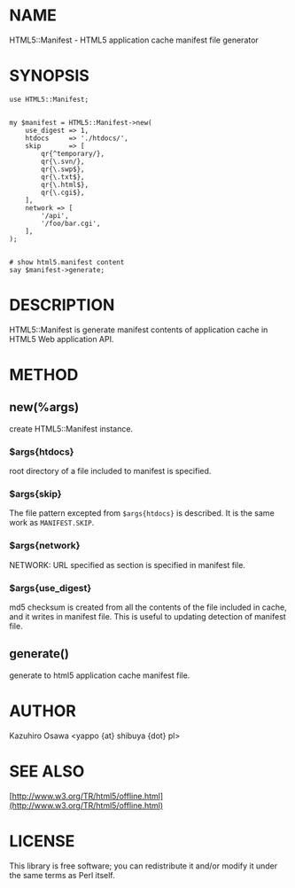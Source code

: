 # NAME

HTML5::Manifest - HTML5 application cache manifest file generator

# SYNOPSIS

    use HTML5::Manifest;
    

    my $manifest = HTML5::Manifest->new(
        use_digest => 1,
        htdocs     => './htdocs/',
        skip       => [
            qr{^temporary/},
            qr{\.svn/},
            qr{\.swp$},
            qr{\.txt$},
            qr{\.html$},
            qr{\.cgi$},
        ],
        network => [
            '/api',
            '/foo/bar.cgi',
        ],
    );
    

    # show html5.manifest content
    say $manifest->generate;

# DESCRIPTION

HTML5::Manifest is generate manifest contents of application cache in HTML5 Web application API.

# METHOD

## new(%args)

create HTML5::Manifest instance.

### $args{htdocs}

root directory of a file included to manifest is specified.

### $args{skip}

The file pattern excepted from `$args{htdocs}` is described. It is the same work as `MANIFEST.SKIP`.

### $args{network}

NETWORK: URL specified as section is specified in manifest file.

### $args{use_digest}

md5 checksum is created from all the contents of the file included in cache, and it writes in manifest file.
This is useful to updating detection of manifest file.

## generate()

generate to html5 application cache manifest file.

# AUTHOR

Kazuhiro Osawa <yappo {at} shibuya {dot} pl>

# SEE ALSO

[http://www.w3.org/TR/html5/offline.html](http://www.w3.org/TR/html5/offline.html)

# LICENSE

This library is free software; you can redistribute it and/or modify
it under the same terms as Perl itself.